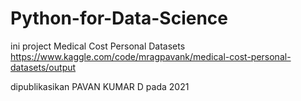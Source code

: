 # Python-for-Data-Science
ini project 
Medical Cost Personal Datasets https://www.kaggle.com/code/mragpavank/medical-cost-personal-datasets/output

dipublikasikan PAVAN KUMAR D pada 2021

